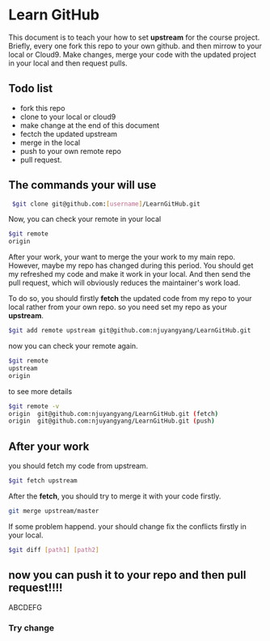 # Learn GitHub

This document is to teach your how to set **upstream** for the course project. Briefly, every one fork this repo to your own github. and then mirrow to your local or Cloud9. Make changes, merge your code with the updated project in your local and then request pulls.

## Todo list
 - fork this repo
 - clone to your local or cloud9
 - make change at the end of this document
 - fectch the updated upstream
 - merge in the local
 - push to your own remote repo
 - pull request.

## The commands your will use
```sh
 $git clone git@github.com:[username]/LearnGitHub.git
 ```
 
 Now, you can check your remote in your local
  ```sh
  $git remote
  origin
  ```
  After your work, your want to merge the your work to my main repo. However, maybe my repo has changed during this period. You should get my refreshed my code and make it work in your local. And then send the pull request, which will obviously reduces the maintainer's work load.
  
  To do so, you should firstly **fetch**  the updated code from my repo to your local rather from your own repo. so you need set my repo as your **upstream**.
  
  ```sh
  $git add remote upstream git@github.com:njuyangyang/LearnGitHub.git
  ```
  
  now you can check your remote again.
  ```sh
  $git remote
  upstream
  origin
  ```
  
  to see more details
  ```sh
$git remote -v
origin	git@github.com:njuyangyang/LearnGitHub.git (fetch)
origin	git@github.com:njuyangyang/LearnGitHub.git (push)
  ```
  
  ## After your work
  you should fetch my code from upstream.
  
  ```sh
  $git fetch upstream
  ```
  
  After the **fetch**, you should try to merge it with your code firstly.
  
  ```sh
  git merge upstream/master
  ```
  
  If some problem happend. your should change fix the conflicts firstly in your local. 
  ```sh
  $git diff [path1] [path2]
  ```
## now you can push it to your repo and then pull request!!!!


ABCDEFG
### Try change

